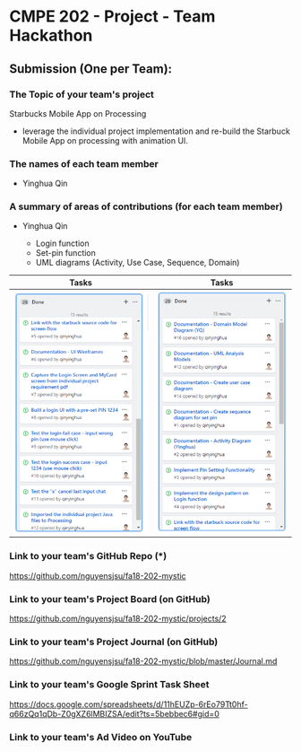 # CMPE 202 - Project - Team Hackathon

## Submission (One per Team):

### The Topic of your team's project

Starbucks Mobile App on Processing

- leverage the individual project implementation and re-build the Starbuck Mobile App on processing with animation UI.

### The names of each team member
- Yinghua Qin


### A summary of areas of contributions (for each team member)
- Yinghua Qin

  - Login function
  - Set-pin function
  - UML diagrams (Activity, Use Case, Sequence, Domain)

Tasks                      |  Tasks
:-------------------------:|:-------------------------:
![](./readme.assets/1543351854269.png)  |  ![](./readme.assets/1543351793435.png)


### Link to your team's GitHub Repo (*)

https://github.com/nguyensjsu/fa18-202-mystic

### Link to your team's Project Board (on GitHub)

https://github.com/nguyensjsu/fa18-202-mystic/projects/2

### Link to your team's Project Journal (on GitHub)

https://github.com/nguyensjsu/fa18-202-mystic/blob/master/Journal.md

### Link to your team's Google Sprint Task Sheet

https://docs.google.com/spreadsheets/d/11hEUZp-6rEo79Tt0hf-q66zQq1qDb-Z0gXZ6lMBIZSA/edit?ts=5bebbec6#gid=0

### Link to your team's Ad Video on YouTube

<To be added>
